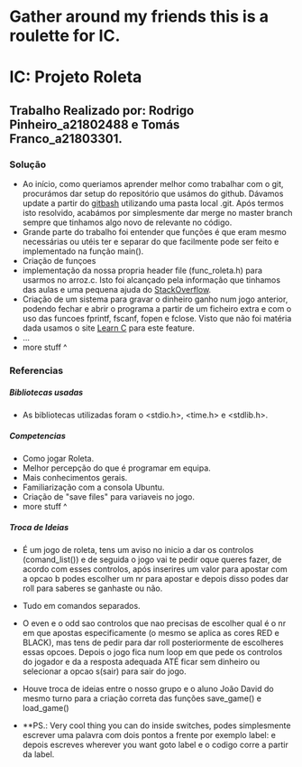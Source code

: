 ﻿# Gather around my friends this is a roulette for IC.


# **IC: Projeto Roleta**
## Trabalho Realizado por: Rodrigo Pinheiro_a21802488 e Tomás Franco_a21803301.
### Solução
  + Ao início, como queriamos aprender melhor como trabalhar com o git, procurámos dar setup do repositório que usámos do github. Dávamos update a partir do [gitbash](https://help.github.com/articles/adding-an-existing-project-to-github-using-the-command-line/) utilizando uma pasta local .git. Após termos isto resolvido, acabámos por simplesmente dar merge no master branch sempre que tinhamos algo novo de relevante no código.
  + Grande parte do trabalho foi entender que funções é que eram mesmo necessárias ou utéis ter e separar do que facilmente pode ser feito e implementado na função main().
  + Criação de funçoes
  + implementação da nossa propria header file (func_roleta.h) para usarmos no arroz.c. Isto foi alcançado pela informação que tinhamos das aulas e uma pequena ajuda do [StackOverflow](https://stackoverflow.com/questions/7109964/creating-your-own-header-file-in-c).
  + Criação de um sistema para gravar o dinheiro ganho num jogo anterior, podendo fechar e abrir o programa a partir de um ficheiro extra e com o uso das funcoes fprintf, fscanf, fopen e fclose. Visto que não foi matéria dada usamos o site [Learn C](https://www.programiz.com/c-programming/c-file-input-output) para este feature.
  + ...
  + more stuff ^

### Referencias
##### Bibliotecas usadas
+ As bibliotecas utilizadas foram o <stdio.h>, <time.h> e <stdlib.h>.
##### Competencias
+ Como jogar Roleta.
+ Melhor percepção do que é programar em equipa.
+ Mais conhecimentos gerais.
+ Familiarização com a consola Ubuntu.
+ Criação de "save files" para variaveis no jogo.
+ more stuff ^
##### Troca de Ideias
+ É um jogo de roleta, tens um aviso no inicio a dar os controlos (comand_list()) e de seguida o jogo vai te pedir oque queres fazer, de acordo com esses controlos, após inserires um valor para apostar com a opcao b podes escolher um nr para apostar e depois disso podes dar roll para saberes se ganhaste ou não.
+ Tudo em comandos separados.
+ O even e o odd sao controlos que nao precisas de escolher qual é o nr em que apostas especificamente (o mesmo se aplica as cores RED e BLACK), mas tens de pedir para dar roll posteriormente de escolheres essas opcoes.
Depois o jogo fica num loop em que pede os controlos do jogador e da a resposta adequada ATÉ ficar sem dinheiro ou selecionar a opcao s(sair) para sair do jogo.
+ Houve troca de ideias entre o nosso grupo e o aluno João David do mesmo turno para a criação correta das funções save_game() e load_game()

+ **PS.: Very cool thing you can do inside switches, podes simplesmente escrever uma palavra com dois pontos a frente por exemplo label: e depois escreves wherever you want goto label e o codigo corre a partir da label.
